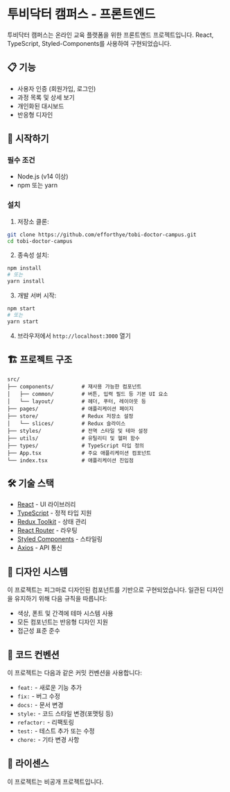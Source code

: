 # 투비닥터 캠퍼스 - 프론트엔드

투비닥터 캠퍼스는 온라인 교육 플랫폼을 위한 프론트엔드 프로젝트입니다. React, TypeScript, Styled-Components를 사용하여 구현되었습니다.

## 📋 기능

- 사용자 인증 (회원가입, 로그인)
- 과정 목록 및 상세 보기
- 개인화된 대시보드
- 반응형 디자인

## 🚀 시작하기

### 필수 조건

- Node.js (v14 이상)
- npm 또는 yarn

### 설치

1. 저장소 클론:
```bash
git clone https://github.com/efforthye/tobi-doctor-campus.git
cd tobi-doctor-campus
```

2. 종속성 설치:
```bash
npm install
# 또는
yarn install
```

3. 개발 서버 시작:
```bash
npm start
# 또는
yarn start
```

4. 브라우저에서 `http://localhost:3000` 열기

## 🏗️ 프로젝트 구조

```
src/
├── components/         # 재사용 가능한 컴포넌트 
│   ├── common/         # 버튼, 입력 필드 등 기본 UI 요소
│   └── layout/         # 헤더, 푸터, 레이아웃 등
├── pages/              # 애플리케이션 페이지
├── store/              # Redux 저장소 설정
│   └── slices/         # Redux 슬라이스
├── styles/             # 전역 스타일 및 테마 설정
├── utils/              # 유틸리티 및 헬퍼 함수
├── types/              # TypeScript 타입 정의
├── App.tsx             # 주요 애플리케이션 컴포넌트
└── index.tsx           # 애플리케이션 진입점
```

## 🛠️ 기술 스택

- [React](https://reactjs.org/) - UI 라이브러리
- [TypeScript](https://www.typescriptlang.org/) - 정적 타입 지원
- [Redux Toolkit](https://redux-toolkit.js.org/) - 상태 관리
- [React Router](https://reactrouter.com/) - 라우팅
- [Styled Components](https://styled-components.com/) - 스타일링
- [Axios](https://axios-http.com/) - API 통신

## 📱 디자인 시스템

이 프로젝트는 피그마로 디자인된 컴포넌트를 기반으로 구현되었습니다. 일관된 디자인을 유지하기 위해 다음 규칙을 따릅니다:

- 색상, 폰트 및 간격에 테마 시스템 사용
- 모든 컴포넌트는 반응형 디자인 지원
- 접근성 표준 준수

## 🔄 코드 컨벤션

이 프로젝트는 다음과 같은 커밋 컨벤션을 사용합니다:

- `feat:` - 새로운 기능 추가
- `fix:` - 버그 수정
- `docs:` - 문서 변경
- `style:` - 코드 스타일 변경(포맷팅 등)
- `refactor:` - 리팩토링
- `test:` - 테스트 추가 또는 수정
- `chore:` - 기타 변경 사항

## 📝 라이센스

이 프로젝트는 비공개 프로젝트입니다.